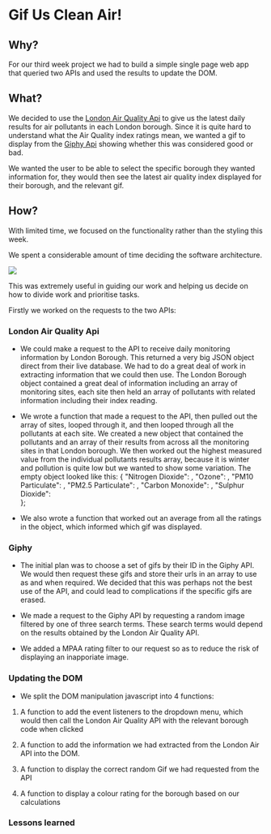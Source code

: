 # Gif Us Clean Air!

## Why?

For our third week project we had to build a simple single page web app that queried two APIs and used the results to update the DOM.

## What?

We decided to use the [London Air Quality Api](https://www.londonair.org.uk/LondonAir/API/) to give us the latest daily results for air pollutants in each London borough.  Since it is quite hard to understand what the Air Quality index ratings mean, we wanted a gif to display from the [Giphy Api](https://developers.giphy.com) showing whether this was considered good or bad.

We wanted the user to be able to select the specific borough they wanted information for, they would then see the latest air quality index displayed for their borough, and the relevant gif.

## How?

With limited time, we focused on the functionality rather than the styling this week.

We spent a considerable amount of time deciding the software architecture.  

![](https://files.gitter.im/foundersandcoders/TJAB/r3pX/image.png)

This was extremely useful in guiding our work and helping us decide on how to divide work and prioritise tasks.

Firstly we worked on the requests to the two APIs:

### London Air Quality Api
* We could make a request to the API to receive daily monitoring information by London Borough. This returned a very big JSON object direct from their live database.  We had to do a great deal of work in extracting information that we could then use.  The London Borough object contained a great deal of information including an array of monitoring sites, each site then held an array of pollutants with related information including their index reading.

* We wrote a function that made a request to the API, then pulled out the array of sites, looped through it, and then looped through all the pollutants at each site.  We created a new object that contained the pollutants and  an array of their results from across all the monitoring sites in that London borough.  We then worked out the highest measured value from the individual pollutants results array, because it is winter and pollution is quite low but we wanted to show some variation. The empty object looked like this:
{
    "Nitrogen Dioxide": ,
    "Ozone": ,
    "PM10 Particulate": ,
    "PM2.5 Particulate": ,
    "Carbon Monoxide": ,
    "Sulphur Dioxide":  
  };

* We also wrote a function that worked out an average from all the ratings in the object, which informed which gif was displayed.

### Giphy

* The initial plan was to choose a set of gifs by their ID in the Giphy API. We would then request these gifs and store their urls in an array to use as and when required. We decided that this was perhaps not the best use of the API, and could lead to complications if the specific gifs are erased.

* We made a request to the Giphy API by requesting a random image filtered by one of three search terms. These search terms would depend on the results obtained by the London Air Quality API.

* We added a MPAA rating filter to our request so as to reduce the risk of displaying an inapporiate image.

### Updating the DOM

* We split the DOM manipulation javascript into 4 functions:
1. A function to add the event listeners to the dropdown menu, which would then call the London Air Quality API with the relevant borough code when clicked

2. A function to add the information we had extracted from the London Air API into the DOM.

3. A function to display the correct random Gif we had requested from the API

4. A function to display a colour rating for the borough based on our calculations


### Lessons learned
